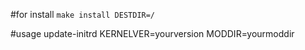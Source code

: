 #for install
`make install DESTDIR=/`

#usage
update-initrd KERNELVER=yourversion MODDIR=yourmoddir 
